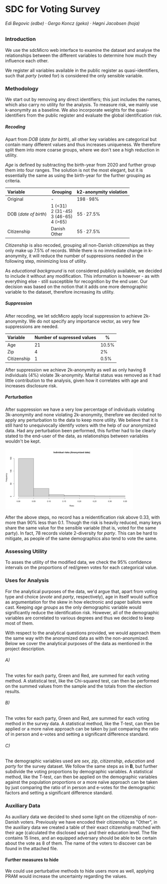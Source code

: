 # 	SDC for Voting Survey

###### Edi Begovic (edbe)  ·  Gergo Koncz (geko)  ·  Høgni Jacobsen (hoja)



### Introduction

We use the sdcMicro web interface to examine the dataset and analyse the relationships between the different variables to determine how much they influence each other. 

We register all variables available in the public register as quasi-identifiers, such that *party* (voted for) is considered the only sensible variable. 

### Methodology

We start out by removing any direct identifiers; this just includes the names, which also carry no utility for the analysis. To measure risk, we mainly use k-anonymity as a baseline. We also incorporate weights for the quasi-identifiers from the public register and evaluate the global identification risk.

##### Recoding

Apart from *DOB* (*date for birth*), all other key variables are categorical but contain many different values and thus increases uniqueness. We therefore split them into more coarse groups, where we don't see a high reduction in utility. 

 *Age* is defined by subtracting the birth-year from 2020 and further group them into four ranges. The solution is not the most elegant, but it is essentially the same as using the birth-year for the further grouping as criteria.

| Variable              | Grouping                                           | k2-anonymity violation |
| :-------------------- | -------------------------------------------------- | ---------------------- |
| Original              | -                                                  | 198 · 98%              |
| DOB (*date of birth*) | 1 (<31)<br />2 (31-45)<br />3 (46-65)<br />4 (>65) | 55 · 27.5%             |
| Citizenship           | Danish<br />Other                                  | 55 · 27.5%             |

*Citizenship* is also recoded, grouping all non-Danish citizenships as they only make up 7.5% of records. While there is no immediate change in k-anonymity, it will reduce the number of suppressions needed in the following step, minimizing loss of utility.

As *educational background* is not considered publicly available, we decided to include it without any modification. This information is however - as with everything else - still susceptible for recognition by the end user. Our decision was based on the notion that it adds one more demographic variable to the dataset, therefore increasing its utility.

##### Suppression

After recoding, we let sdcMicro apply local suppression to achieve 2k-anonymity. We do not specify any importance vector, as very few suppressions are needed.

| Variable    | Number of supressed values | %     |
| :---------- | -------------------------- | ----- |
| Age         | 21                         | 10.5% |
| Zip         | 4                          | 2%    |
| Citizenship | 1                          | 0.5%  |

After suppression we achieve 2k-anonymity as well as only having 8 individuals (4%) violate 3k-anonymity. Marital status was removed as it had little contribution to the analysis, given how it correlates with age and increases disclosure risk.


##### Perturbation

After suppression we have a very low percentage of individuals violating 3k-anonymity and none violating 2k-anonymity, therefore we decided not to apply any perturbation to the data to keep more utility. We believe that it is still hard to unequivocally identify voters with the help of our anonymized data. Had any perturbation been performed, this further had to be clearly stated to the end-user of the data, as relationships between variables wouldn't be kept. 



<img src="risk_dist.png" alt="Screenshot 2020-11-10 at 10.15.13" style="zoom:40%;" />

After the above steps, no record has a reidentification risk above 0.33, with more than 90% less than 0.1. Though the risk is heavily reduced, many keys share the same value for the sensible variable (that is, voted for the same party). In fact, 78 records violate 2-diversity for *party*. This can be hard to mitigate, as people of the same demographics also tend to vote the same.


### Assessing Utility

To asses the utility of the modified data, we check the 95% confidence intervals on the proportions of red/green votes for each categorical value.


### Uses for Analysis

For the analytical purposes of the data, we'd argue that, apart from voting type and choice (*evote* and *party*, respectively), age in itself would suffice as argumentation for the skew in how electronic and paper ballots were cast. Keeping *age groups* as the only demographic variable would significantly reduce the identification risk. However, all of the demographic variables are correlated to various degrees and thus we decided to keep most of them. 

With respect to the analytical questions provided, we would approach them the same way with the anonymized data as with the non-anonymized. Below we cover the analytical purposes of the data as mentioned in the project description.

###### A)	

The votes for each party, Green and Red, are summed for each voting method. A statistical test, like the Chi-squared test, can then be performed on the summed values from the sample and the totals from the election results.

###### B)

The votes for each party, Green and Red, are summed for each voting method in the survey data. A statistical method, like the T-test, can then be applied or a more naïve approach can be taken by just comparing the ratio of in person and e-votes and setting a significant difference standard.

###### C)

The demographic variables used are *sex*, *zip*, *citizenship*, *education* and *party* for the survey dataset. We follow the same steps as in **B**, but further subdivide the voting proportions by demographic variables. A statistical method, like the T-test, can then be applied on the demographic variables against the population proportions or a more naïve approach can be taken by just comparing the ratio of in person and e-votes for the demographic factors and setting a significant difference standard.



### Auxiliary Data

As auxiliary data we decided to shed some light on the citizenship of non-Danish voters. Previously we have encoded their citizenship as "Other", in the auxiliary data we created a table of their exact citizenship matched with their age (calculated the disclosed way) and their education level. The file contains 15 lines, and an equipped adversary should be able to be certain about the vote as 8 of them. The name of the voters to discover can be found in the attached file.

#### Further measures to hide

We could use perturbative methods to hide users more as well, applying PRAM would increase the uncertainty regarding the values.

